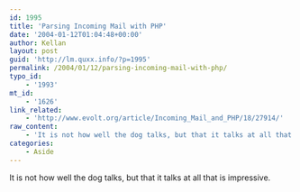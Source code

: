 ```yaml
---
id: 1995
title: 'Parsing Incoming Mail with PHP'
date: '2004-01-12T01:04:48+00:00'
author: Kellan
layout: post
guid: 'http://lm.quxx.info/?p=1995'
permalink: /2004/01/12/parsing-incoming-mail-with-php/
typo_id:
    - '1993'
mt_id:
    - '1626'
link_related:
    - 'http://www.evolt.org/article/Incoming_Mail_and_PHP/18/27914/'
raw_content:
    - 'It is not how well the dog talks, but that it talks at all that is impressive.'
categories:
    - Aside
---
```


It is not how well the dog talks, but that it talks at all that is impressive.